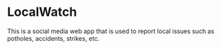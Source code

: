 # LocalWatch
This is a social media web app that is used to report local issues such as potholes, accidents, strikes, etc. 

